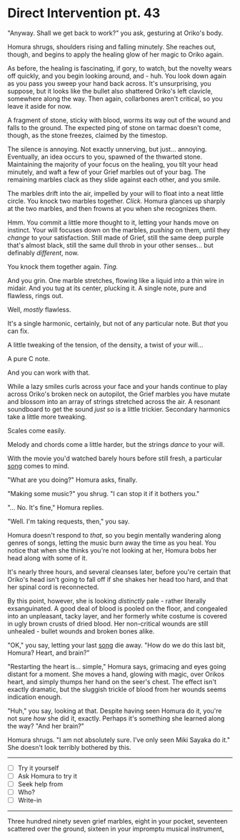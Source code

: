 # Direct Intervention pt. 43

"Anyway. Shall we get back to work?" you ask, gesturing at Oriko's body.

Homura shrugs, shoulders rising and falling minutely. She reaches out, though, and begins to apply the healing glow of her magic to Oriko again.

As before, the healing is fascinating, if gory, to watch, but the novelty wears off quickly, and you begin looking around, and - huh. You look down again as you pass you sweep your hand back across. It's unsurprising, you suppose, but it looks like the bullet also shattered Oriko's left clavicle, somewhere along the way. Then again, collarbones aren't critical, so you leave it aside for now.

A fragment of stone, sticky with blood, worms its way out of the wound and falls to the ground. The expected ping of stone on tarmac doesn't come, though, as the stone freezes, claimed by the timestop.

The silence is annoying. Not exactly unnerving, but just... annoying. Eventually, an idea occurs to you, spawned of the thwarted stone. Maintaining the majority of your focus on the healing, you tilt your head minutely, and waft a few of your Grief marbles out of your bag. The remaining marbles clack as they slide against each other, and you smile.

The marbles drift into the air, impelled by your will to float into a neat little circle. You knock two marbles together. *Click.* Homura glances up sharply at the two marbles, and then frowns at you when she recognizes them.

Hmm. You commit a little more thought to it, letting your hands move on instinct. Your will focuses down on the marbles, *pushing* on them, until they *change* to your satisfaction. Still made of Grief, still the same deep purple that's almost black, still the same dull throb in your other senses... but definably *different*, now.

You knock them together again. *Ting.*

And you grin. One marble stretches, flowing like a liquid into a thin wire in midair. And you tug at its center, plucking it. A single note, pure and flawless, rings out.

Well, *mostly* flawless.

It's a single harmonic, certainly, but not of any particular note. But *that* you can fix.

A little tweaking of the tension, of the density, a twist of your will...

A pure C note.

And you can work with that.

While a lazy smiles curls across your face and your hands continue to play across Oriko's broken neck on autopilot, the Grief marbles you have mutate and blossom into an array of strings stretched across the air. A resonant soundboard to get the sound *just so* is a little trickier. Secondary harmonics take a little more tweaking.

Scales come easily.

Melody and chords come a little harder, but the strings *dance* to your will.

With the movie you'd watched barely hours before still fresh, a particular [song](http://www.youtube.com/watch?v=ACsrDhqNg80) comes to mind.

"What are you doing?" Homura asks, finally.

"Making some music?" you shrug. "I can stop it if it bothers you."

"... No. It's fine," Homura replies.

"Well. I'm taking requests, then," you say.

Homura doesn't respond to *that*, so you begin mentally wandering along genres of songs, letting the music burn away the time as you heal. You notice that when she thinks you're not looking at her, Homura bobs her head along with some of it.

It's nearly three hours, and several cleanses later, before you're certain that Oriko's head isn't going to fall off if she shakes her head too hard, and that her spinal cord is reconnected.

By this point, however, she is looking *distinctly* pale - rather literally exsanguinated. A good deal of blood is pooled on the floor, and congealed into an unpleasant, tacky layer, and her formerly white costume is covered in ugly brown crusts of dried blood. Her non-critical wounds are still unhealed - bullet wounds and broken bones alike.

"OK," you say, letting your last [song](http://www.youtube.com/watch?v=xicrYXktgSo) die away. "How do we do this last bit, Homura? Heart, and brain?"

"Restarting the heart is... simple," Homura says, grimacing and eyes going distant for a moment. She moves a hand, glowing with magic, over Orikos heart, and simply thumps her hand on the seer's chest. The effect isn't exactly dramatic, but the sluggish trickle of blood from her wounds seems indication enough.

"Huh," you say, looking at that. Despite having seen Homura do it, you're not sure *how* she did it, exactly. Perhaps it's something she learned along the way? "And her brain?"

Homura shrugs. "I am not absolutely sure. I've only seen Miki Sayaka do it." She doesn't look terribly bothered by this.

---

- [ ] Try it yourself
- [ ] Ask Homura to try it
- [ ] Seek help from
- [ ] Who?
- [ ] Write-in

---

Three hundred ninety seven grief marbles, eight in your pocket, seventeen scattered over the ground, sixteen in your impromptu musical instrument[.](https://forums.sufficientvelocity.com/threads/puella-magi-adfligo-systema.2538/page-75#post-362541)
